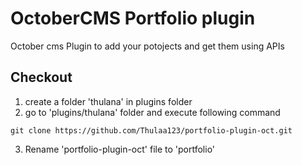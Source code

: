 # OctoberCMS Portfolio plugin
October cms Plugin to add your potojects and get them using APIs

## Checkout
1. create a folder 'thulana' in plugins folder
2. go to 'plugins/thulana' folder and execute following command
```
git clone https://github.com/Thulaa123/portfolio-plugin-oct.git
```
3. Rename 'portfolio-plugin-oct' file to 'portfolio'
